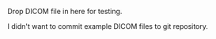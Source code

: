Drop DICOM file in here for testing. 

I didn't want to commit example DICOM files to git repository.